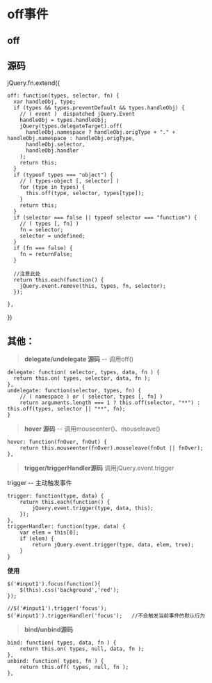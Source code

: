 # off事件

## off

## 源码

jQuery.fn.extend({

    off: function(types, selector, fn) {
      var handleObj, type;
      if (types && types.preventDefault && types.handleObj) {
        // ( event )  dispatched jQuery.Event
        handleObj = types.handleObj;
        jQuery(types.delegateTarget).off(
          handleObj.namespace ? handleObj.origType + "." + handleObj.namespace : handleObj.origType,
          handleObj.selector,
          handleObj.handler
        );
        return this;
      }
      if (typeof types === "object") {
        // ( types-object [, selector] )
        for (type in types) {
          this.off(type, selector, types[type]);
        }
        return this;
      }
      if (selector === false || typeof selector === "function") {
        // ( types [, fn] )
        fn = selector;
        selector = undefined;
      }
      if (fn === false) {
        fn = returnFalse;
      }

      //注意此处
      return this.each(function() {
        jQuery.event.remove(this, types, fn, selector);
      });

    },

})

## 其他：

> **delegate/undelegate 源码** -- 调用off()

    delegate: function( selector, types, data, fn ) {
      return this.on( types, selector, data, fn );
    },
    undelegate: function(selector, types, fn) {
    	// ( namespace ) or ( selector, types [, fn] )
    	return arguments.length === 1 ? this.off(selector, "**") : this.off(types, selector || "**", fn);
    }

> **hover 源码** -- 调用mouseenter()、mouseleave()


    hover: function(fnOver, fnOut) {
    	return this.mouseenter(fnOver).mouseleave(fnOut || fnOver);
    },

> **trigger/triggerHandler源码** 调用jQuery.event.trigger

trigger -- 主动触发事件


    trigger: function(type, data) {
    	return this.each(function() {
    		jQuery.event.trigger(type, data, this);
    	});
    },
    triggerHandler: function(type, data) {
    	var elem = this[0];
    	if (elem) {
    		return jQuery.event.trigger(type, data, elem, true);
    	}
    }
**使用**

    $('#input1').focus(function(){
    	$(this).css('background','red');
    });

    //$('#input1').trigger('focus');
    $('#input1').triggerHandler('focus');   //不会触发当前事件的默认行为

> **bind/unbind源码**

    bind: function( types, data, fn ) {
  		return this.on( types, null, data, fn );
  	},
  	unbind: function( types, fn ) {
  		return this.off( types, null, fn );
  	},
